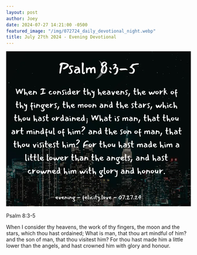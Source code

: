 ```yaml
---
layout: post
author: Joey
date: 2024-07-27 14:21:00 -0500
featured_image: "/img/072724_daily_devotional_night.webp"
title: July 27th 2024 - Evening Devotional
---
```


[![July 27th 2024 - Evening Devotional](/img/072724_daily_devotional_night.webp)](/img/072724_daily_devotional_night.webp)

<!-- verse -->

Psalm 8:3-5

When I consider thy heavens, the work of thy fingers, the moon and the stars, which thou hast ordained; What is man, that thou art mindful of him? and the son of man, that thou visitest him? For thou hast made him a little lower than the angels, and hast crowned him with glory and honour.


<!-- ad / promo -->
<!-- <hr> 

Please consider purchasing a mug to support the page by clicking the image below, thank you!

[![June 19th 2024 - Evening Devotional - Mug](/img/mugs/061124_morning_mug.webp)](https://www.joeybrinkman.com/shop) -->